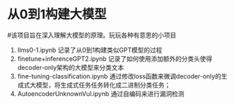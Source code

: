 # 从0到1构建大模型
#该项目旨在深入理解大模型的原理。玩玩各种有意思的小项目
1. llms0-1.ipynb 记录了从0到1构建类似GPT模型的过程
2. finetune+inferenceGPT2.ipynb 记录了如何使用添加额外的分类头使得decoder-only架构的大模型来分类文本
3. fine-tuning-classification.ipynb 通过修改loss函数来微调decoder-only的生成式大模型，将生成式任务任务转化成二进制分类任务；
4. AutoencoderUnknownVul.ipynb 通过自编码来进行漏洞检测
